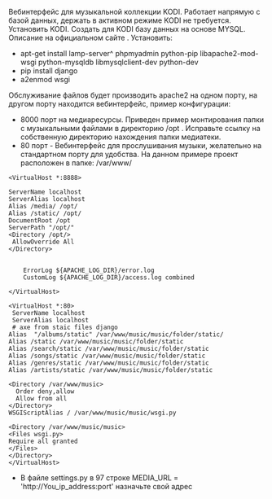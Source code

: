 Вебинтерфейс для музыкальной коллекции KODI. Работает напрямую с базой данных, держать в активном режиме KODI не требуется.
Установить KODI.
Создать для KODI базу данных на основе MYSQL. Описание на официальном сайте .
Установить: 
 - apt-get install lamp-server^ phpmyadmin python-pip libapache2-mod-wsgi python-mysqldb libmysqlclient-dev python-dev
 - pip install django
 - a2enmod wsgi

Обслуживание файлов будет производить apache2 на одном порту, на другом порту находится вебинтерфейс, пример конфигурации:
   - 8000 порт на медиаресурсы. Приведен пример монтирования папки с музыкальными файлами в директорию /opt . Исправьте ссылку на собственную директорию нахождения папки медиатеки.
   - 80 порт - Вебинтерфейс для прослушивания музыки, желательно на стандартном порту для удобства. На данном примере проект расположен в папке:  /var/www/

    <VirtualHost *:8888>

    ServerName localhost
    ServerAlias localhost
    Alias /media/ /opt/
    Alias /static/ /opt/
    DocumentRoot /opt
    ServerPath "/opt/"
    <Directory /opt/>
     AllowOverride All
    </Directory>


        ErrorLog ${APACHE_LOG_DIR}/error.log
        CustomLog ${APACHE_LOG_DIR}/access.log combined

    </VirtualHost>

    <VirtualHost *:80>
     ServerName localhost
     ServerAlias localhost
     # axe from staic files django
    Alias  "/albums/static" /var/www/music/music/folder/static/
    Alias /static /var/www/music/music/folder/static
    Alias /search/static /var/www/music/music/folder/static
    Alias /songs/static /var/www/music/music/folder/static
    Alias /genres/static /var/www/music/music/folder/static
    Alias /artists/static /var/www/music/music/folder/static

    <Directory /var/www/music>
      Order deny,allow
      Allow from all
    </Directory>
    WSGIScriptAlias / /var/www/music/music/wsgi.py

    <Directory /var/www/music/music>
    <Files wsgi.py>
    Require all granted
    </Files>
    </Directory>
    </VirtualHost>


- В файле settings.py в 97 строке MEDIA_URL = 'http://You_ip_address:port' назначьте свой адрес
